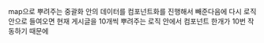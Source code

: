 map으로 뿌려주는 중괄화 안의 데이터를 컴포넌트화를 진행해서 빼준다음에 다시 로직 안으로 들여오면
현재 게시글을 10개씩 뿌려주는 로직 안에서 컴포넌트 한개가 10번 작동하기 때문에
